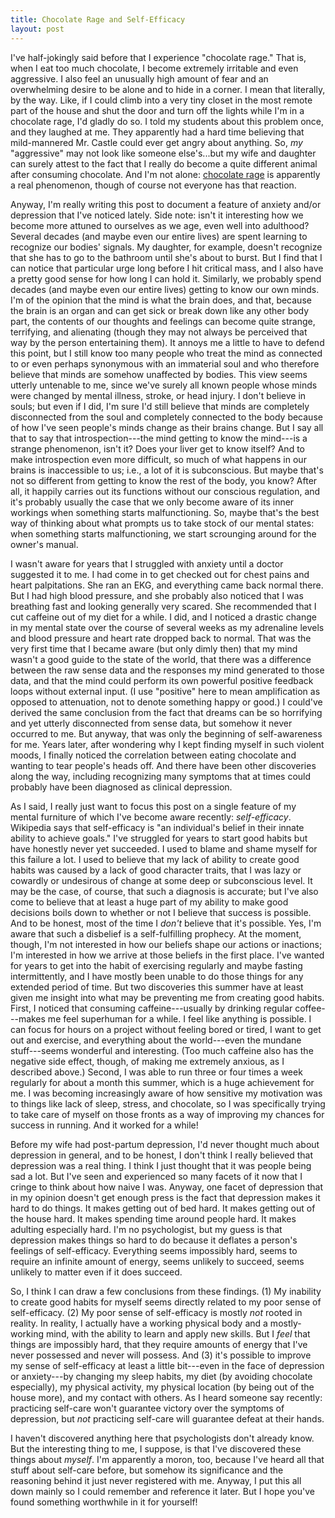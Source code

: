 ```yaml
---
title: Chocolate Rage and Self-Efficacy
layout: post
---
```


I've half-jokingly said before that I experience "chocolate rage." That is, when I eat too much chocolate, I become extremely irritable and even aggressive. I also feel an unusually high amount of fear and an overwhelming desire to be alone and to hide in a corner. I mean that literally, by the way. Like, if I could climb into a very tiny closet in the most remote part of the house and shut the door and turn off the lights while I'm in a chocolate rage, I'd gladly do so. I told my students about this problem once, and they laughed at me. They apparently had a hard time believing that mild-mannered Mr. Castle could ever get angry about anything. So, _my_ "aggressive" may not look like someone else's...but my wife and daughter can surely attest to the fact that I really do become a quite different animal after consuming chocolate. And I'm not alone: [chocolate rage](https://www.psychologytoday.com/us/blog/your-brain-food/201011/chocolate-the-good-the-bad-and-the-angry) is apparently a real phenomenon, though of course not everyone has that reaction.

Anyway, I'm really writing this post to document a feature of anxiety and/or depression that I've noticed lately. Side note: isn't it interesting how we become more attuned to ourselves as we age, even well into adulthood? Several decades (and maybe even our entire lives) are spent learning to recognize our bodies' signals. My daughter, for example, doesn't recognize that she has to go to the bathroom until she's about to burst. But I find that I can notice that particular urge long before I hit critical mass, and I also have a pretty good sense for how long I can hold it. Similarly, we probably spend decades (and maybe even our entire lives) getting to know our own minds. I'm of the opinion that the mind is what the brain does, and that, because the brain is an organ and can get sick or break down like any other body part, the contents of our thoughts and feelings can become quite strange, terrifying, and alienating (though they may not always be perceived that way by the person entertaining them). It annoys me a little to have to defend this point, but I still know too many people who treat the mind as connected to or even perhaps synonymous with an immaterial soul and who therefore believe that minds are somehow unaffected by bodies. This view seems utterly untenable to me, since we've surely all known people whose minds were changed by mental illness, stroke, or head injury. I don't believe in souls; but even if I did, I'm sure I'd still believe that minds are completely disconnected from the soul and completely connected to the body because of how I've seen people's minds change as their brains change. But I say all that to say that introspection---the mind getting to know the mind---is a strange phenomenon, isn't it? Does your liver get to know itself? And to make introspection even more difficult, so much of what happens in our brains is inaccessible to us; i.e., a lot of it is subconscious. But maybe that's not so different from getting to know the rest of the body, you know? After all, it happily carries out its functions without our conscious regulation, and it's probably usually the case that we only become aware of its inner workings when something starts malfunctioning. So, maybe that's the best way of thinking about what prompts us to take stock of our mental states: when something starts malfunctioning, we start scrounging around for the owner's manual.

I wasn't aware for years that I struggled with anxiety until a doctor suggested it to me. I had come in to get checked out for chest pains and heart palpitations. She ran an EKG, and everything came back normal there. But I had high blood pressure, and she probably also noticed that I was breathing fast and looking generally very scared. She recommended that I cut caffeine out of my diet for a while. I did, and I noticed a drastic change in my mental state over the course of several weeks as my adrenaline levels and blood pressure and heart rate dropped back to normal. That was the very first time that I became aware (but only dimly then) that my mind wasn't a good guide to the state of the world, that there was a difference between the raw sense data and the responses my mind generated to those data, and that the mind could perform its own powerful positive feedback loops without external input. (I use "positive" here to mean amplification as opposed to attenuation, not to denote something happy or good.) I could've derived the same conclusion from the fact that dreams can be so horrifying and yet utterly disconnected from sense data, but somehow it never occurred to me. But anyway, that was only the beginning of self-awareness for me. Years later, after wondering why I kept finding myself in such violent moods, I finally noticed the correlation between eating chocolate and wanting to tear people's heads off. And there have been other discoveries along the way, including recognizing many symptoms that at times could probably have been diagnosed as clinical depression.

As I said, I really just want to focus this post on a single feature of my mental furniture of which I've become aware recently: _self-efficacy_. Wikipedia says that self-efficacy is "an individual's belief in their innate ability to achieve goals." I've struggled for years to start good habits but have honestly never yet succeeded. I used to blame and shame myself for this failure a lot. I used to believe that my lack of ability to create good habits was caused by a lack of good character traits, that I was lazy or cowardly or undesirous of change at some deep or subconscious level. It may be the case, of course, that such a diagnosis is accurate; but I've also come to believe that at least a huge part of my ability to make good decisions boils down to whether or not I believe that success is possible. And to be honest, most of the time I _don't_ believe that it's possible. Yes, I'm aware that such a disbelief is a self-fulfilling prophecy. At the moment, though, I'm not interested in how our beliefs shape our actions or inactions; I'm interested in how we arrive at those beliefs in the first place. I've wanted for years to get into the habit of exercising regularly and maybe fasting intermittently, and I have mostly been unable to do those things for any extended period of time. But two discoveries this summer have at least given me insight into what may be preventing me from creating good habits. First, I noticed that consuming caffeine---usually by drinking regular coffee---makes me feel superhuman for a while. I feel like anything is possible. I can focus for hours on a project without feeling bored or tired, I want to get out and exercise, and everything about the world---even the mundane stuff---seems wonderful and interesting. (Too much caffeine also has the negative side effect, though, of making me extremely anxious, as I described above.) Second, I was able to run three or four times a week regularly for about a month this summer, which is a huge achievement for me. I was becoming increasingly aware of how sensitive my motivation was to things like lack of sleep, stress, and chocolate, so I was specifically trying to take care of myself on those fronts as a way of improving my chances for success in running. And it worked for a while!

Before my wife had post-partum depression, I'd never thought much about depression in general, and to be honest, I don't think I really believed that depression was a real thing. I think I just thought that it was people being sad a lot. But I've seen and experienced so many facets of it now that I cringe to think about how naive I was. Anyway, one facet of depression that in my opinion doesn't get enough press is the fact that depression makes it hard to do things. It makes getting out of bed hard. It makes getting out of the house hard. It makes spending time around people hard. It makes adulting especially hard. I'm no psychologist, but my guess is that depression makes things so hard to do because it deflates a person's feelings of self-efficacy. Everything seems impossibly hard, seems to require an infinite amount of energy, seems unlikely to succeed, seems unlikely to matter even if it does succeed.

So, I think I can draw a few conclusions from these findings. (1) My inability to create good habits for myself seems directly related to my poor sense of self-efficacy. (2) My poor sense of self-efficacy is mostly _not_ rooted in reality. In reality, I actually have a working physical body and a mostly-working mind, with the ability to learn and apply new skills. But I _feel_ that things are impossibly hard, that they require amounts of energy that I've never possessed and never will possess. And (3) it's possible to improve my sense of self-efficacy at least a little bit---even in the face of depression or anxiety---by changing my sleep habits, my diet (by avoiding chocolate especially), my physical activity, my physical location (by being out of the house more), and my contact with others. As I heard someone say recently: practicing self-care won't guarantee victory over the symptoms of depression, but _not_ practicing self-care will guarantee defeat at their hands.

I haven't discovered anything here that psychologists don't already know. But the interesting thing to me, I suppose, is that I've discovered these things about _myself_. I'm apparently a moron, too, because I've heard all that stuff about self-care before, but somehow its significance and the reasoning behind it just never registered with me. Anyway, I put this all down mainly so I could remember and reference it later. But I hope you've found something worthwhile in it for yourself!